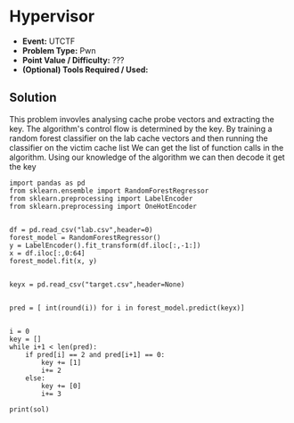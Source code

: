  # Hypervisor
 * **Event:** UTCTF
 * **Problem Type:** Pwn
 * **Point Value / Difficulty:** ???
 * **(Optional) Tools Required / Used:** 
 ## Solution

This problem invovles analysing cache probe vectors and extracting the key. The algorithm's control flow is determined by the key. By training a random forest classifier on the lab cache vectors and then running the classifier on the victim cache list We can get the list of function calls in the algorithm. Using our knowledge of the algorithm we can then decode it get the key

```
import pandas as pd
from sklearn.ensemble import RandomForestRegressor
from sklearn.preprocessing import LabelEncoder
from sklearn.preprocessing import OneHotEncoder


df = pd.read_csv("lab.csv",header=0)
forest_model = RandomForestRegressor()
y = LabelEncoder().fit_transform(df.iloc[:,-1:])
x = df.iloc[:,0:64]
forest_model.fit(x, y)


keyx = pd.read_csv("target.csv",header=None)


pred = [ int(round(i)) for i in forest_model.predict(keyx)]


i = 0
key = []
while i+1 < len(pred):
    if pred[i] == 2 and pred[i+1] == 0:
        key += [1]
        i+= 2
    else:
        key += [0]
        i+= 3

print(sol)


```